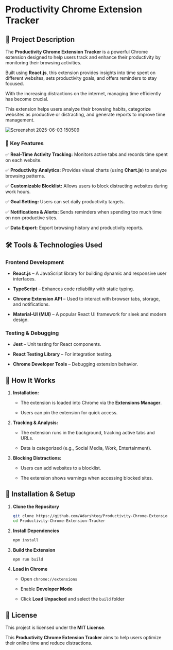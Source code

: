 # **Productivity Chrome Extension Tracker**  

## **📌 Project Description**  

The **Productivity Chrome Extension Tracker** is a powerful Chrome extension designed to help users track and enhance their productivity by monitoring their browsing activities.

Built using **React.js**, this extension provides insights into time spent on different websites, sets productivity goals, and offers reminders to stay focused.  

With the increasing distractions on the internet, managing time efficiently has become crucial. 

This extension helps users analyze their browsing habits, categorize websites as productive or distracting, and generate reports to improve time management.  

![Screenshot 2025-06-03 150509](https://github.com/user-attachments/assets/713fd8f6-ee33-427b-becc-0e51e5251eaf)

### **🔧 Key Features**  

✅ **Real-Time Activity Tracking:** Monitors active tabs and records time spent on each website.  

✅ **Productivity Analytics:** Provides visual charts (using **Chart.js**) to analyze browsing patterns.  

✅ **Customizable Blocklist:** Allows users to block distracting websites during work hours.  

✅ **Goal Setting:** Users can set daily productivity targets.  

✅ **Notifications & Alerts:** Sends reminders when spending too much time on non-productive sites.  

✅ **Data Export:** Export browsing history and productivity reports.  

## **🛠 Tools & Technologies Used**  

### **Frontend Development**  

- **React.js** – A JavaScript library for building dynamic and responsive user interfaces.  

- **TypeScript** – Enhances code reliability with static typing.  

- **Chrome Extension API** – Used to interact with browser tabs, storage, and notifications.  

- **Material-UI (MUI)** – A popular React UI framework for sleek and modern design.  

### **Testing & Debugging**  

- **Jest** – Unit testing for React components.  

- **React Testing Library** – For integration testing.  

- **Chrome Developer Tools** – Debugging extension behavior.  

## **🚀 How It Works**  

1. **Installation:**  

   - The extension is loaded into Chrome via the **Extensions Manager**.  

   - Users can pin the extension for quick access.  

2. **Tracking & Analysis:**  

   - The extension runs in the background, tracking active tabs and URLs.  

   - Data is categorized (e.g., Social Media, Work, Entertainment).  

3. **Blocking Distractions:**  

   - Users can add websites to a blocklist.  

   - The extension shows warnings when accessing blocked sites.  

## **🔧 Installation & Setup**  

1. **Clone the Repository**  
   ```bash
   git clone https://github.com/Adarshteq/Productivity-Chrome-Extension-Tracker.git
   cd Productivity-Chrome-Extension-Tracker
   ```

2. **Install Dependencies**  
   ```bash
   npm install
   ```

3. **Build the Extension**  
   ```bash
   npm run build
   ```

4. **Load in Chrome**  

   - Open `chrome://extensions`  

   - Enable **Developer Mode**  

   - Click **Load Unpacked** and select the `build` folder  

## **📜 License**  

This project is licensed under the **MIT License**.  

This **Productivity Chrome Extension Tracker** aims to help users optimize their online time and reduce distractions. 



